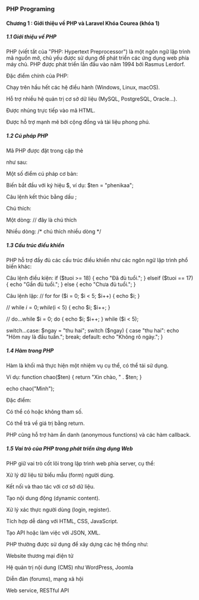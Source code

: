 ### PHP Programing
#### Chương 1 : Giới thiệu về PHP và Laravel Khóa Courea (khóa 1)
##### 1.1 Giới thiệu về PHP

PHP (viết tắt của "PHP: Hypertext Preprocessor") là một ngôn ngữ lập trình mã nguồn mở, chủ yếu được sử dụng để phát triển các ứng dụng web phía máy chủ. PHP được phát triển lần đầu vào năm 1994 bởi Rasmus Lerdorf.

Đặc điểm chính của PHP:

Chạy trên hầu hết các hệ điều hành (Windows, Linux, macOS).

Hỗ trợ nhiều hệ quản trị cơ sở dữ liệu (MySQL, PostgreSQL, Oracle...).

Được nhúng trực tiếp vào mã HTML.

Được hỗ trợ mạnh mẽ bởi cộng đồng và tài liệu phong phú.

##### 1.2 Cú pháp PHP

Mã PHP được đặt trong cặp thẻ 
<?php ... ?>
như sau:

<?php
    echo "Xin chào, thế giới!";
?>


Một số điểm cú pháp cơ bản:

Biến bắt đầu với ký hiệu $, ví dụ: $ten = "phenikaa";

Câu lệnh kết thúc bằng dấu ;

Chú thích:

Một dòng: // đây là chú thích

Nhiều dòng: /* chú thích nhiều dòng */

##### 1.3 Cấu trúc điều khiển

PHP hỗ trợ đầy đủ các cấu trúc điều khiển như các ngôn ngữ lập trình phổ biến khác:

Câu lệnh điều kiện:
if ($tuoi >= 18) {
    echo "Đã đủ tuổi.";
} elseif ($tuoi == 17) {
    echo "Gần đủ tuổi.";
} else {
    echo "Chưa đủ tuổi.";
}

Câu lệnh lặp:
// for
for ($i = 0; $i < 5; $i++) {
    echo $i;
}

// while
$i = 0;
while ($i < 5) {
    echo $i;
    $i++;
}

// do...while
$i = 0;
do {
    echo $i;
    $i++;
} while ($i < 5);

switch...case:
$ngay = "thu hai";
switch ($ngay) {
    case "thu hai":
        echo "Hôm nay là đầu tuần.";
        break;
    default:
        echo "Không rõ ngày.";
}

##### 1.4 Hàm trong PHP

Hàm là khối mã thực hiện một nhiệm vụ cụ thể, có thể tái sử dụng.

Ví dụ:
function chao($ten) {
    return "Xin chào, " . $ten;
}

echo chao("Minh");


Đặc điểm:

Có thể có hoặc không tham số.

Có thể trả về giá trị bằng return.

PHP cũng hỗ trợ hàm ẩn danh (anonymous functions) và các hàm callback.

##### 1.5 Vai trò của PHP trong phát triển ứng dụng Web

PHP giữ vai trò cốt lõi trong lập trình web phía server, cụ thể:

Xử lý dữ liệu từ biểu mẫu (form) người dùng.

Kết nối và thao tác với cơ sở dữ liệu.

Tạo nội dung động (dynamic content).

Xử lý xác thực người dùng (login, register).

Tích hợp dễ dàng với HTML, CSS, JavaScript.

Tạo API hoặc làm việc với JSON, XML.

PHP thường được sử dụng để xây dựng các hệ thống như:

Website thương mại điện tử

Hệ quản trị nội dung (CMS) như WordPress, Joomla

Diễn đàn (forums), mạng xã hội

Web service, RESTful API
